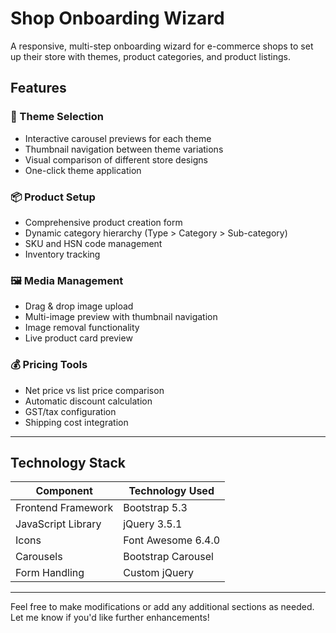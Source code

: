 # Shop Onboarding Wizard
A responsive, multi-step onboarding wizard for e-commerce shops to set up their store with themes, product categories, and product listings.

## Features

### 🎨 Theme Selection
- Interactive carousel previews for each theme
- Thumbnail navigation between theme variations
- Visual comparison of different store designs
- One-click theme application

### 📦 Product Setup
- Comprehensive product creation form
- Dynamic category hierarchy (Type > Category > Sub-category)
- SKU and HSN code management
- Inventory tracking

### 🖼️ Media Management
- Drag & drop image upload
- Multi-image preview with thumbnail navigation
- Image removal functionality
- Live product card preview

### 💰 Pricing Tools
- Net price vs list price comparison
- Automatic discount calculation
- GST/tax configuration
- Shipping cost integration

---

## Technology Stack

| **Component**         | **Technology Used**       |
|------------------------|---------------------------|
| Frontend Framework     | Bootstrap 5.3            |
| JavaScript Library     | jQuery 3.5.1             |
| Icons                  | Font Awesome 6.4.0       |
| Carousels              | Bootstrap Carousel       |
| Form Handling          | Custom jQuery            |

---

Feel free to make modifications or add any additional sections as needed. Let me know if you'd like further enhancements!
